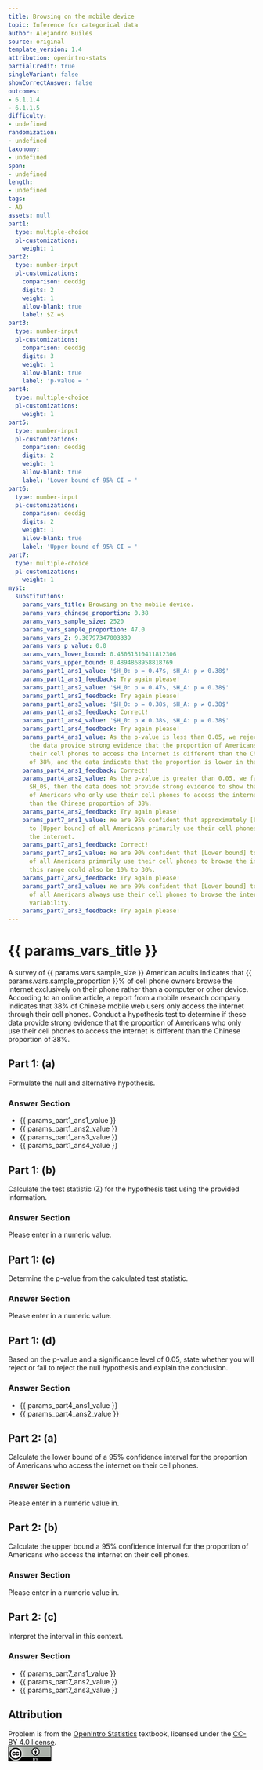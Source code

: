 ```yaml
---
title: Browsing on the mobile device
topic: Inference for categorical data
author: Alejandro Builes
source: original
template_version: 1.4
attribution: openintro-stats
partialCredit: true
singleVariant: false
showCorrectAnswer: false
outcomes:
- 6.1.1.4
- 6.1.1.5
difficulty:
- undefined
randomization:
- undefined
taxonomy:
- undefined
span:
- undefined
length:
- undefined
tags:
- AB
assets: null
part1:
  type: multiple-choice
  pl-customizations:
    weight: 1
part2:
  type: number-input
  pl-customizations:
    comparison: decdig
    digits: 2
    weight: 1
    allow-blank: true
    label: $Z =$
part3:
  type: number-input
  pl-customizations:
    comparison: decdig
    digits: 3
    weight: 1
    allow-blank: true
    label: 'p-value = '
part4:
  type: multiple-choice
  pl-customizations:
    weight: 1
part5:
  type: number-input
  pl-customizations:
    comparison: decdig
    digits: 2
    weight: 1
    allow-blank: true
    label: 'Lower bound of 95% CI = '
part6:
  type: number-input
  pl-customizations:
    comparison: decdig
    digits: 2
    weight: 1
    allow-blank: true
    label: 'Upper bound of 95% CI = '
part7:
  type: multiple-choice
  pl-customizations:
    weight: 1
myst:
  substitutions:
    params_vars_title: Browsing on the mobile device.
    params_vars_chinese_proportion: 0.38
    params_vars_sample_size: 2520
    params_vars_sample_proportion: 47.0
    params_vars_Z: 9.30797347003339
    params_vars_p_value: 0.0
    params_vars_lower_bound: 0.45051310411812306
    params_vars_upper_bound: 0.4894868958818769
    params_part1_ans1_value: '$H_0: p = 0.47$, $H_A: p ≠ 0.38$'
    params_part1_ans1_feedback: Try again please!
    params_part1_ans2_value: '$H_0: p = 0.47$, $H_A: p = 0.38$'
    params_part1_ans2_feedback: Try again please!
    params_part1_ans3_value: '$H_0: p = 0.38$, $H_A: p ≠ 0.38$'
    params_part1_ans3_feedback: Correct!
    params_part1_ans4_value: '$H_0: p ≠ 0.38$, $H_A: p = 0.38$'
    params_part1_ans4_feedback: Try again please!
    params_part4_ans1_value: As the p-value is less than 0.05, we reject $H_0$, then
      the data provide strong evidence that the proportion of Americans who only use
      their cell phones to access the internet is different than the Chinese proportion
      of 38%, and the data indicate that the proportion is lower in the US.
    params_part4_ans1_feedback: Correct!
    params_part4_ans2_value: As the p-value is greater than 0.05, we fail to reject
      $H_0$, then the data does not provide strong evidence to show that the proportion
      of Americans who only use their cell phones to access the internet is different
      than the Chinese proportion of 38%.
    params_part4_ans2_feedback: Try again please!
    params_part7_ans1_value: We are 95% confident that approximately [Lower bound]
      to [Upper bound] of all Americans primarily use their cell phones to browse
      the internet.
    params_part7_ans1_feedback: Correct!
    params_part7_ans2_value: We are 90% confident that [Lower bound] to [Upper bound]
      of all Americans primarily use their cell phones to browse the internet, but
      this range could also be 10% to 30%.
    params_part7_ans2_feedback: Try again please!
    params_part7_ans3_value: We are 99% confident that [Lower bound] to [Upper bound]
      of all Americans always use their cell phones to browse the internet, with no
      variability.
    params_part7_ans3_feedback: Try again please!
---
```

# {{ params_vars_title }}
A survey of {{ params.vars.sample_size }} American adults indicates that {{ params.vars.sample_proportion }}% of cell phone owners browse the internet exclusively on their phone rather than a computer or other device. According to an online article, a report from a mobile research company indicates that 38% of Chinese mobile web users only access the internet through their cell phones. Conduct a hypothesis test to determine if these data provide strong evidence that the proportion of Americans who only use their cell phones to access the internet is different than the Chinese proportion of 38%.

## Part 1: (a)

Formulate the null and alternative hypothesis.

### Answer Section

- {{ params_part1_ans1_value }}
- {{ params_part1_ans2_value }}
- {{ params_part1_ans3_value }}
- {{ params_part1_ans4_value }}

## Part 1: (b)

Calculate the test statistic (Z) for the hypothesis test using the provided information.

### Answer Section

Please enter in a numeric value.

## Part 1: (c)

Determine the p-value from the calculated test statistic.

### Answer Section

Please enter in a numeric value.

## Part 1: (d)

Based on the p-value and a significance level of 0.05, state whether you will reject or fail to reject the null hypothesis and explain the conclusion.

### Answer Section

- {{ params_part4_ans1_value }}
- {{ params_part4_ans2_value }}

## Part 2: (a)

Calculate the lower bound of a 95% confidence interval for the proportion of Americans who access the internet on their cell phones.

### Answer Section

Please enter in a numeric value in.

## Part 2: (b)

Calculate the upper bound a 95% confidence interval for the proportion of Americans who access the internet on their cell phones.

### Answer Section

Please enter in a numeric value in.

## Part 2: (c)

Interpret the interval in this context.

### Answer Section

- {{ params_part7_ans1_value }}
- {{ params_part7_ans2_value }}
- {{ params_part7_ans3_value }}

## Attribution

Problem is from the [OpenIntro Statistics](https://openintro.org/book/os/) textbook, licensed under the [CC-BY 4.0 license](https://creativecommons.org/licenses/by/4.0/).<br>![Image representing the Creative Commons 4.0 BY license.](https://raw.githubusercontent.com/firasm/bits/master/by.png)